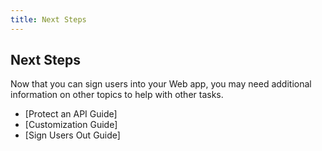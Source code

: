 ```yaml
---
title: Next Steps
---
```

## Next Steps

Now that you can sign users into your Web app, you may need additional information on other topics to help with other tasks.

* [Protect an API Guide]
* [Customization Guide]
* [Sign Users Out Guide]
